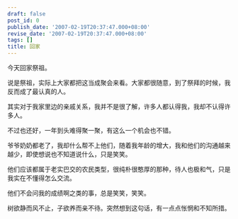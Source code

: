 ```yaml
---
draft: false
post_id: 0
publish_date: '2007-02-19T20:37:47.000+08:00'
revise_date: '2007-02-19T20:37:47.000+08:00'
tags: []
title: 回家
---
```


今天回家祭祖。

说是祭祖，实际上大家都把这当成聚会来看。大家都很随意，到了祭拜的时候，我反而成了最认真的人。

其实对于我家里边的亲戚关系，我并不是很了解，许多人都认得我，我却不认得许多人。

不过也还好，一年到头难得聚一聚，有这么一个机会也不错。

爷爷奶奶都老了，我却什么帮不上他们，随着我年龄的增大，我和他们的沟通越来越少，即使想说也不知道说什么，只是笑笑。

他们应该都属于老实巴交的农民类型，很纯朴很憨厚的那种，待人也极和气，只是我实在不懂得怎么交流。

他们不会问我的成绩啊之类的事，总是笑笑，笑笑。

树欲静而风不止，子欲养而亲不待。突然想到这句话，有一点点怅惘和不知所措。
